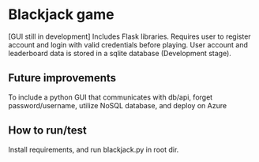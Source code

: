 # Blackjack game

[GUI still in development]
Includes Flask libraries.
Requires user to register account and login with valid credentials before playing. User account and leaderboard data is stored in a sqlite database (Development stage).

## Future improvements

To include a python GUI that communicates with db/api, forget password/username, utilize NoSQL database, and deploy on Azure

## How to run/test

Install requirements, and run blackjack.py in root dir.
